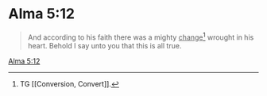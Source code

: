 # Alma 5:12

> And according to his faith there was a mighty <u>change</u>[^a] wrought in his heart. Behold I say unto you that this is all true.

[Alma 5:12](https://www.churchofjesuschrist.org/study/scriptures/bofm/alma/5?lang=eng&id=p12#p12)


[^a]: TG [[Conversion, Convert]].
